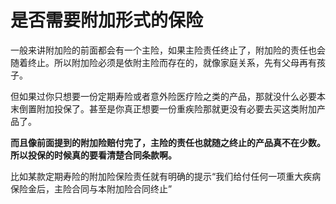 # 是否需要附加形式的保险

一般来讲附加险的前面都会有一个主险，如果主险责任终止了，附加险的责任也会随着终止。所以附加险必须是依附主险而存在的，就像家庭关系，先有父母再有孩子。

但如果过你只想要一份定期寿险或者意外险医疗险之类的产品，那就没什么必要本末倒置附加投保了。甚至是你真正想要一份重疾险那就更没有必要去买这类附加产品了。

**而且像前面提到的附加险赔付完了，主险的责任也就随之终止的产品真不在少数。所以投保的时候真的要看清楚合同条款啊。**

比如某款定期寿险的附加险保险责任就有明确的提示“我们给付任何一项重大疾病保险金后，主险合同与本附加险合同终止”

